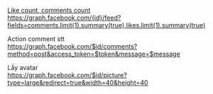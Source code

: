 [Like count, comments count](http://stackoverflow.com/questions/17755753/how-to-get-likes-count-when-searching-facebook-graph-api-with-search-xxx) <br>
https://graph.facebook.com/{id}/feed?fields=comments.limit(1).summary(true),likes.limit(1).summary(true)

Action comment stt <br>
https://graph.facebook.com/$id/comments?method=post&access_token=$token&message=$message

Lấy avatar <br>
https://graph.facebook.com/$id/picture?type=large&redirect=true&width=40&height=40
